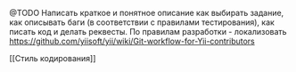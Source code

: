 @TODO Написать краткое и понятное описание как выбирать задание, как описывать баги (в соответствии с правилами тестирования), как писать код и делать реквесты.
По правилам разработки - локализовать https://github.com/yiisoft/yii/wiki/Git-workflow-for-Yii-contributors

[[Стиль кодирования]]